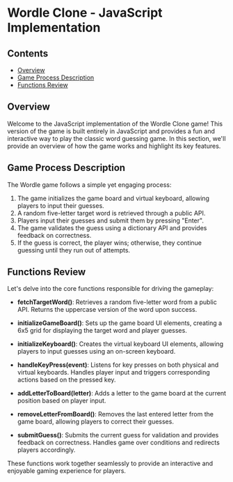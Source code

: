 # Wordle Clone - JavaScript Implementation

## Contents

- [Overview](#overview)
- [Game Process Description](#game-process-description)
- [Functions Review](#functions-review)

## Overview

Welcome to the JavaScript implementation of the Wordle Clone game! This version of the game is built entirely in JavaScript and provides a fun and interactive way to play the classic word guessing game. In this section, we'll provide an overview of how the game works and highlight its key features.

## Game Process Description

The Wordle game follows a simple yet engaging process:
1. The game initializes the game board and virtual keyboard, allowing players to input their guesses.
2. A random five-letter target word is retrieved through a public API.
3. Players input their guesses and submit them by pressing "Enter".
4. The game validates the guess using a dictionary API and provides feedback on correctness.
5. If the guess is correct, the player wins; otherwise, they continue guessing until they run out of attempts.

## Functions Review

Let's delve into the core functions responsible for driving the gameplay:

- **fetchTargetWord()**: Retrieves a random five-letter word from a public API. Returns the uppercase version of the word upon success.

- **initializeGameBoard()**: Sets up the game board UI elements, creating a 6x5 grid for displaying the target word and player guesses.

- **initializeKeyboard()**: Creates the virtual keyboard UI elements, allowing players to input guesses using an on-screen keyboard.

- **handleKeyPress(event)**: Listens for key presses on both physical and virtual keyboards. Handles player input and triggers corresponding actions based on the pressed key.

- **addLetterToBoard(letter)**: Adds a letter to the game board at the current position based on player input.

- **removeLetterFromBoard()**: Removes the last entered letter from the game board, allowing players to correct their guesses.

- **submitGuess()**: Submits the current guess for validation and provides feedback on correctness. Handles game over conditions and redirects players accordingly.

These functions work together seamlessly to provide an interactive and enjoyable gaming experience for players.

